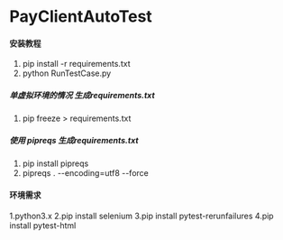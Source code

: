 # PayClientAutoTest


#### 安装教程

1.  pip install -r requirements.txt
2.  python RunTestCase.py

##### 单虚拟环境的情况 生成requirements.txt

1.  pip freeze > requirements.txt

##### 使用 pipreqs 生成requirements.txt
1.  pip install pipreqs
2.  pipreqs . --encoding=utf8 --force


#### 环境需求

1.python3.x
2.pip install selenium
3.pip install pytest-rerunfailures
4.pip install pytest-html